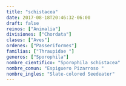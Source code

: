 ```yaml
---
title: "schistacea"
date: 2017-08-18T20:46:32-06:00
draft: false
reinos: ["Animalia"]
divisiones: ["Chordata"]
clases: ["Aves"]
ordenes: ["Passeriformes"]
familias: ["Thraupidae "]
generos: ["Sporophila"]
nombre_cientifico: "Sporophila schistacea"
nombre_comun: "Espiguero Pizarroso "
nombre_ingles: "Slate-colored Seedeater"
---
```

